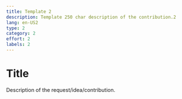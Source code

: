 ```yaml
---
title: Template 2
description: Template 250 char description of the contribution.2
lang: en-US2
type: 2
category: 2
effort: 2
labels: 2
---
```


# Title

Description of the request/idea/contribution. 